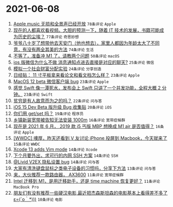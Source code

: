 # 2021-06-08

1. [Apple music 无损和全景声已经开放](https://www.v2ex.com/t/782099) `78条评论` `Apple`
1. [现在的人都喜欢看视频。大胆的预测一下，随着 IT 技术的发展，书籍可能成为历史的尘埃？](https://www.v2ex.com/t/782116) `77条评论` `奇思妙想`
1. [爷爷八十岁了想带他去天安门（他也想去），家里人都因为年龄太大了不同意，有没有两全其美的方法](https://www.v2ex.com/t/782045) `74条评论` `生活`
1. [不等了，准备冲 M1 了，请教两个问题](https://www.v2ex.com/t/782143) `50条评论` `macOS`
1. [ios 版微信为什么不做 消息通知点进去直接是对应的聊天?](https://www.v2ex.com/t/782047) `25条评论` `微信`
1. [模拟一个社会财富分配实验](https://www.v2ex.com/t/782114) `24条评论` `分享创造`
1. [日经贴： 11 寸平板拿来看论文和看文档怎么样？](https://www.v2ex.com/t/782165) `23条评论` `Apple`
1. [MacOS 12 beta 微信客户端 bug](https://www.v2ex.com/t/782124) `23条评论` `Apple`
1. [感觉 Swift 像一潭死水，发布会上 Swift 只讲了一个并发功能，全程大概 2 分钟。](https://www.v2ex.com/t/782121) `23条评论` `Swift`
1. [贫穷是有人故意而为之的吗？](https://www.v2ex.com/t/782210) `22条评论` `问与答`
1. [iOS 15 Dev Beta 版升级 Bug 收集贴](https://www.v2ex.com/t/782073) `20条评论` `iOS`
1. [你们用 get/set 吗？](https://www.v2ex.com/t/782167) `19条评论` `程序员`
1. [乡镇新装宽带被告知无法安装 1000m](https://www.v2ex.com/t/782087) `16条评论` `宽带症候群`
1. [现在是 2021 年 6 月， 2019 款 i5 丐版 MBP 想换成 M1 air 是否值得？](https://www.v2ex.com/t/782053) `16条评论` `Apple`
1. [[WWDC] 噢厚，昨天还看到 V 友讨论 iPhone 投屏到 Macbook，今天就来了](https://www.v2ex.com/t/782049) `15条评论` `WWDC`
1. [Xcode 13 adds Vim mode](https://www.v2ex.com/t/782176) `14条评论` `Xcode`
1. [下个月要外出，求可行的内网 SSH 方案](https://www.v2ex.com/t/782139) `14条评论` `SSH`
1. [@Livid V2EX 隐私设置 bug](https://www.v2ex.com/t/782076) `14条评论` `问与答`
1. [大家有清洗键盘鼠标之类电子设备的习惯吗，分享下方法](https://www.v2ex.com/t/782170) `13条评论` `问与答`
1. [来，大伙推荐一款路由器， AX3600](https://www.v2ex.com/t/782187) `11条评论` `宽带症候群`
1. [Intel 迁移到 M1，是用迁移助手，还是 time machine 恢复更好？](https://www.v2ex.com/t/782134) `11条评论` `MacBook Pro`
1. [朋友们有没有推荐一些硬汉电影,最近把杰森斯坦森的电影基本上看得差不多了ε=(´ο｀*)))](https://www.v2ex.com/t/782201) `10条评论` `电影`
